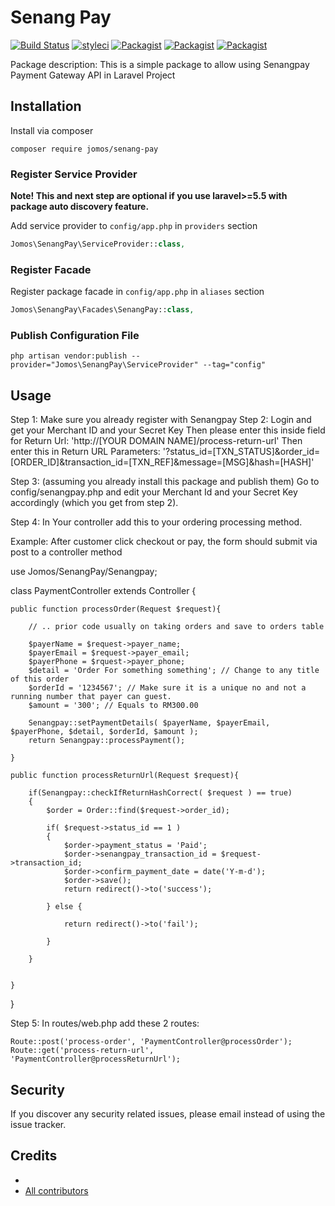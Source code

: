 # Senang Pay

[![Build Status](https://travis-ci.org/jomos/senang-pay.svg?branch=master)](https://travis-ci.org/jomos/senang-pay)
[![styleci](https://styleci.io/repos/CHANGEME/shield)](https://styleci.io/repos/CHANGEME)
[![Packagist](https://img.shields.io/packagist/v/jomos/senang-pay.svg)](https://packagist.org/packages/jomos/senang-pay)
[![Packagist](https://poser.pugx.org/jomos/senang-pay/d/total.svg)](https://packagist.org/packages/jomos/senang-pay)
[![Packagist](https://img.shields.io/packagist/l/jomos/senang-pay.svg)](https://packagist.org/packages/jomos/senang-pay)

Package description: This is a simple package to allow using Senangpay Payment Gateway API in Laravel Project

## Installation

Install via composer
```
composer require jomos/senang-pay
```

### Register Service Provider

**Note! This and next step are optional if you use laravel>=5.5 with package
auto discovery feature.**

Add service provider to `config/app.php` in `providers` section
```php
Jomos\SenangPay\ServiceProvider::class,
```

### Register Facade

Register package facade in `config/app.php` in `aliases` section
```php
Jomos\SenangPay\Facades\SenangPay::class,
```

### Publish Configuration File

```
php artisan vendor:publish --provider="Jomos\SenangPay\ServiceProvider" --tag="config"
```

## Usage

Step 1: Make sure you already register with Senangpay
Step 2: Login and get your Merchant ID and your Secret Key
        Then please enter this inside field for Return Url:
        'http://[YOUR DOMAIN NAME]/process-return-url'
        Then enter this in Return URL Parameters:
        '?status_id=[TXN_STATUS]&order_id=[ORDER_ID]&transaction_id=[TXN_REF]&message=[MSG]&hash=[HASH]'

Step 3: (assuming you already install this package and publish them)
        Go to config/senangpay.php and edit your Merchant Id and your Secret Key accordingly (which you get from step 2).

Step 4: In Your controller add this to your ordering processing method.

Example: After customer click checkout or pay, the form should submit via post to a controller method

use Jomos/SenangPay/Senangpay;

class PaymentController extends Controller {
    
    public function processOrder(Request $request){
    
        // .. prior code usually on taking orders and save to orders table

        $payerName = $request->payer_name;
        $payerEmail = $request->payer_email; 
        $payerPhone = $rquest->payer_phone;
        $detail = 'Order For something something'; // Change to any title of this order
        $orderId = '1234567'; // Make sure it is a unique no and not a running number that payer can guest.
        $amount = '300'; // Equals to RM300.00

        Senangpay::setPaymentDetails( $payerName, $payerEmail, $payerPhone, $detail, $orderId, $amount );
        return Senangpay::processPayment();

    }

    public function processReturnUrl(Request $request){
    
        if(Senangpay::checkIfReturnHashCorrect( $request ) == true)
        {
		    $order = Order::find($request->order_id);

		    if( $request->status_id == 1 )
		    {
			    $order->payment_status = 'Paid';
                $order->senangpay_transaction_id = $request->transaction_id;
                $order->confirm_payment_date = date('Y-m-d');
                $order->save();
			    return redirect()->to('success');

		    } else {

			    return redirect()->to('fail');

		    }

        }


    }

}

Step 5: In routes/web.php add these 2 routes:

    Route::post('process-order', 'PaymentController@processOrder');
    Route::get('process-return-url', 'PaymentController@processReturnUrl');

## Security

If you discover any security related issues, please email 
instead of using the issue tracker.

## Credits

- [](https://github.com/jomos/senang-pay)
- [All contributors](https://github.com/jomos/senang-pay/graphs/contributors)
